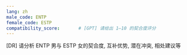 ```yaml
---
lang: zh
male_code: ENTP
female_code: ESTP
compatibility_score:       # [GPT] 请给出 1–10 的契合度评分
---
```


[DR] 请分析 ENTP 男与 ESTP 女的契合度, 互补优势, 潜在冲突, 相处建议等

